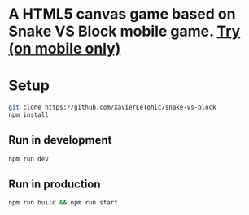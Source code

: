 A HTML5 canvas game based on Snake VS Block mobile game. [Try (on mobile only)](https://snake-vs-block.now.sh)
=====================

# Setup
```bash
git clone https://github.com/XavierLeTohic/snake-vs-block
npm install
```

## Run in development
```bash
npm run dev
```

## Run in production
```bash
npm run build && npm run start
```